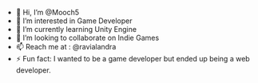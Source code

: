 - 👋 Hi, I’m @Mooch5
- 👀 I’m interested in Game Developer
- 🌱 I’m currently learning Unity Engine
- 💞️ I’m looking to collaborate on Indie Games
- 📫 Reach me at : @ravialandra
- ⚡ Fun fact: I wanted to be a game developer but ended up being a web developer.
